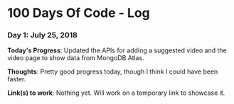 # 100 Days Of Code - Log

### Day 1: July 25, 2018

**Today's Progress**: Updated the APIs for adding a suggested video and the video page to show data from MongoDB Atlas.

**Thoughts**: Pretty good progress today, though I think I could have been faster.

**Link(s) to work**: Nothing yet. Will work on a temporary link to showcase it.
